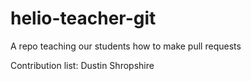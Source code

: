 # helio-teacher-git
A repo teaching our students how to make pull requests 

Contribution list: 
Dustin Shropshire
